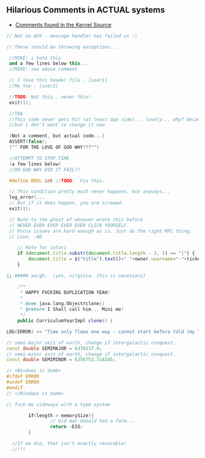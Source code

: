 ## Hilarious Comments in ACTUAL systems

-   [Comments found in the Kernel Source](/misc/comments_in_linux_kernel)

``` c++
// Not an ACK - message handler has failed us :(
```

``` c++
// These should be throwing exceptions...
```

``` c++
 //MIKE: i hate this
 and a few lines below this...
 //MIKE: see above comment
```

``` c++
 // I love this header file - [user1]
 //Me too - [user2]
```

``` c++
 //TODO: Not this.. never this!
 exit(1);
```

``` c++
 //TDA
 //This code never gets hit (at least app side)... lovely... why? because this is called too early. 
 //but i don't want to change it now.
```

``` c++
 (Not a comment, but actual code...)
 ASSERT(false);
 (^^ FOR THE LOVE OF GOD WHY???^^)
```

``` c++
 //ATTEMPT TO STOP TIME
 (a few lines below)
 //OH GOD WHY DID IT FAIL??
```

``` c++
 #define BOOL int //TODO:  Fix this.
```

``` c++
 // This condition pretty much never happens, but anyways...
 log_error(...
 // But if it does happen, you are screwed.
 exit(1);
```

``` c++
 // Note to the ghost of whoever wrote this before
 // NEVER EVER EVER EVER EVER CLICK YOURSELF.
 // Focus issues are hard enough as is. Just do the right MFC thing.
 // Love, -AD
```

``` javascript
    // Hate for safari
    if (document.title.substr(document.title.length - 2, 1) == "|") {
        document.title = $("title").text()+" "+owner.username+"-"+ticket.t_id;
    }
```

``` perl
1; ##### aargh.  (yes, virginia, this is necessary)
```

``` java
    /**
     * HAPPY FUCKING DUPLICATION YEAH!
     *
     * @see java.lang.Object#clone()
     * @return I Shall call him... Mini-me!
     */
    public CurriculumYearImpl clone() {
```

``` c++
LOG(ERROR) << "Time only flows one way - cannot start before told (my TARDIS is broken)";

```

``` c++
// semi-major axis of earth, change if intergalactic conquest.
const double SEMIMAJOR = 6378137.0;
// semi-minor axis of earth, change if intergalactic conquest.
const double SEMIMINOR = 6356752.314245;
```

``` c++
// <Windows is dumb>
#ifdef ERROR
#undef ERROR
#endif
// </Windows is dumb>
```

``` c++
// fuck me sideways with a type system
```

``` c
        if(length > memorySize){
                // Old mac donald had a farm...
                return -EIO;
        }
```

``` java
  //If we die, that isn't exactly revocable!
  //!!!
```
